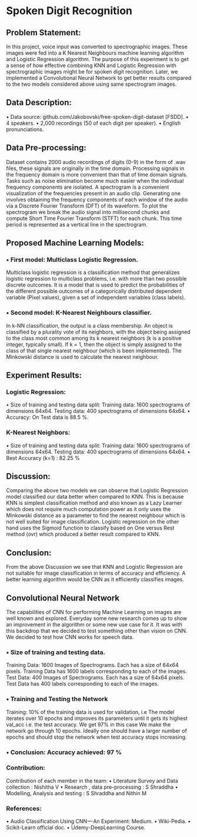 # Spoken Digit Recognition

## Problem Statement:

In this project, voice input was converted to spectrographic images. These images were fed into a K Nearest Neighbours machine learning algorithm and Logistic Regression algorithm. The purpose of this experiment is to get a sense of how effective combining KNN and Logistic Regression with spectrographic images might be for spoken digit recognition.
Later, we implemented a Convolutional Neural Network to get better results compared to the two models considered above using same spectrogram images.

## Data Description:

•	Data source: github.com/Jakobovski/free-spoken-digit-dataset [FSDD].
•	4 speakers.
•	2,000 recordings (50 of each digit per speaker).
•	English pronunciations.

## Data Pre-processing:

Dataset contains 2000 audio recordings of digits (0-9) in the form of .wav files, these signals are originally in the time domain. Processing signals in the frequency domain is more convenient than that of time domain signals. Tasks such as noise elimination become much easier when the individual frequency components are isolated. 
A spectrogram is a convenient visualization of the frequencies present in an audio clip. Generating one involves obtaining the frequency components of each window of the audio via a Discrete Fourier Transform (DFT) of its waveform. To plot the spectrogram we break the audio signal into millisecond chunks and compute Short Time Fourier Transform (STFT) for each chunk. This time period is represented as a vertical line in the spectrogram.            

## Proposed Machine Learning Models:

### •	First model: Multiclass Logistic Regression. 
Multiclass logistic regression is a classification method that generalizes logistic regression to multiclass problems, i.e. with more than two possible discrete outcomes. It is a model that is used to predict the probabilities of the different possible outcomes of a categorically distributed dependent variable (Pixel values), given a set of independent variables (class labels).

### •	Second model: K-Nearest Neighbours classifier. 	    
In k-NN classification, the output is a class membership. An object is classified by a plurality vote of its neighbors, with the object being assigned to the class most common among its k nearest neighbors (k is a positive integer, typically small). If k = 1, then the object is simply assigned to the class of that single nearest neighbour (which is been implemented). The Minkowski distance is used to calculate the nearest neighbour.	                              

## Experiment Results:

### Logistic Regression:
•	Size of training and testing data split:                                                    Training data: 1600 spectrograms of dimensions 64x64.                                Testing data: 400 spectrograms of dimensions 64x64. 
•	Accuracy: On Test data is 88.5 %.

### K-Nearest Neighbors: 
•	Size of training and testing data split:                                                    Training data: 1600 spectrograms of dimensions 64x64.                                Testing data: 400 spectrograms of dimensions 64x64. 
•	Best Accuracy (k=1) : 82.25 %

## Discussion:

Comparing the above two models we can observe that Logistic Regression model classified our data better when compared to KNN. This is because KNN is simplest classification method and also known as a Lazy Learner which does not require much computation power as it only uses the Minkowski distance as  a parameter to find the nearest neighbour which is not well suited for image classification. Logistic regression on the other hand uses the Sigmoid function to classify based on One versus Rest method (ovr) which produced a better result compared to KNN.

## Conclusion:

From the above Discussion we see that KNN and Logistic Regression are not suitable for image classification in terms of accuracy and efficiency.
A better learning algorithm would be CNN as it efficiently classifies images.

## Convolutional Neural Network
The capabilities of CNN for performing Machine Learning on images are well known and explored. Everyday some new research comes up to show an improvement in the algorithm or some new use case for it. It was with this backdrop that we decided to test something other than vision on CNN. We decided to test how CNN works for speech data. 

### •	Size of training and testing data.
Training Data: 1600 Images of Spectrograms. Each has a size of 64x64 pixels. Training Data has 1600 labels corresponding to each of the images.                Test Data: 400 Images of Spectrograms. Each has a size of 64x64 pixels.       Test Data has 400 labels corresponding to each of the images.

### •	Training and Testing the Network
Training:
10% of the training data is used for validation, i.e The model iterates over 10 epochs and improves its parameters until it gets its highest val_acc i.e. the test accuracy. We get 97% in this case
We make the network go through 10 epochs. Ideally one should have a larger number of epochs and should stop the network when test accuracy stops increasing.

### •	Conclusion: Accuracy achieved: 97 %
 
### Contribution:
Contribution of each member in the team:
•	Literature Survey and Data collection : Nishitha V
•	Research , data pre-processing : S Shraddha
•	Modelling, Analysis and testing : S Shraddha and Nithin M

### References:
•	Audio Classification Using CNN — An Experiment: Medium.
•	Wiki-Pedia.
•	Scikit-Learn official doc.
•	Udemy-DeepLearning Course.






